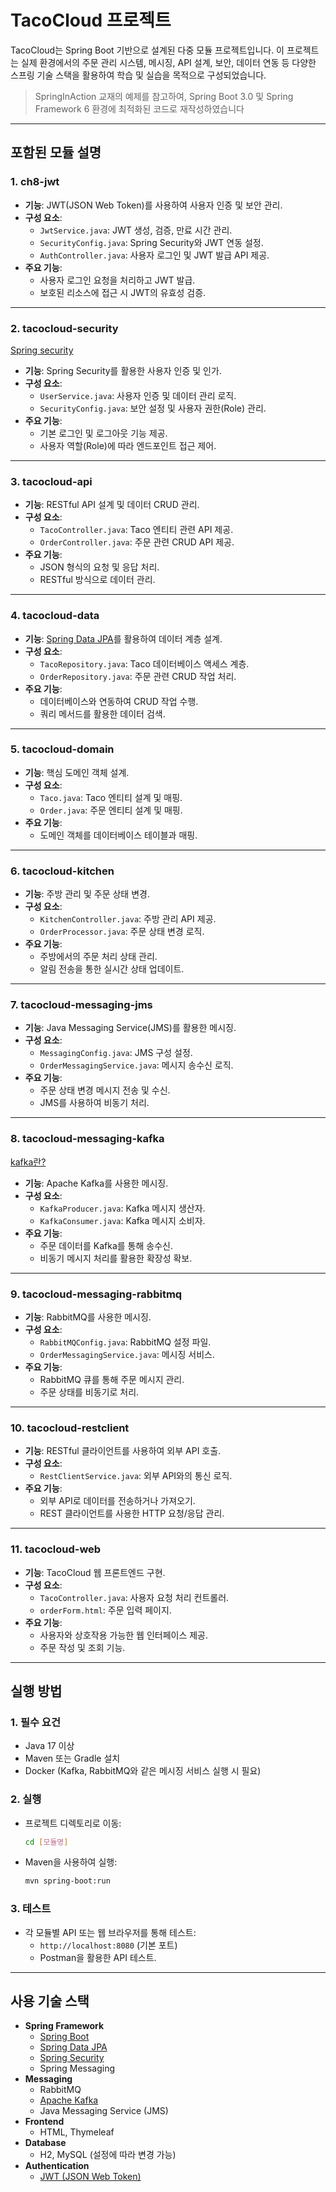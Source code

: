 # TacoCloud 프로젝트

TacoCloud는 Spring Boot 기반으로 설계된 다중 모듈 프로젝트입니다. 이 프로젝트는 실제 환경에서의 주문 관리 시스템, 메시징, API 설계, 보안, 데이터 연동 등 다양한 스프링 기술 스택을 활용하여 학습 및 실습을 목적으로 구성되었습니다.

> SpringInAction 교재의 예제를 참고하여, Spring Boot 3.0 및 Spring Framework 6 환경에 최적화된 코드로 재작성하였습니다
---

## 포함된 모듈 설명

### 1. **ch8-jwt**
- **기능**: JWT(JSON Web Token)를 사용하여 사용자 인증 및 보안 관리.
- **구성 요소**:
  - `JwtService.java`: JWT 생성, 검증, 만료 시간 관리.
  - `SecurityConfig.java`: Spring Security와 JWT 연동 설정.
  - `AuthController.java`: 사용자 로그인 및 JWT 발급 API 제공.
- **주요 기능**:
  - 사용자 로그인 요청을 처리하고 JWT 발급.
  - 보호된 리소스에 접근 시 JWT의 유효성 검증.

---

### 2. **tacocloud-security**
[Spring security](https://github.com/imsukju/MyStudyNote/tree/main/SpringSecurity)
- **기능**: Spring Security를 활용한 사용자 인증 및 인가.
- **구성 요소**:
  - `UserService.java`: 사용자 인증 및 데이터 관리 로직.
  - `SecurityConfig.java`: 보안 설정 및 사용자 권한(Role) 관리.
- **주요 기능**:
  - 기본 로그인 및 로그아웃 기능 제공.
  - 사용자 역할(Role)에 따라 엔드포인트 접근 제어.

---

### 3. **tacocloud-api**
- **기능**: RESTful API 설계 및 데이터 CRUD 관리.
- **구성 요소**:
  - `TacoController.java`: Taco 엔티티 관련 API 제공.
  - `OrderController.java`: 주문 관련 CRUD API 제공.
- **주요 기능**:
  - JSON 형식의 요청 및 응답 처리.
  - RESTful 방식으로 데이터 관리.

---

### 4. **tacocloud-data**
- **기능**: [Spring Data JPA](https://github.com/imsukju/MyStudyNote/tree/main/JPA)를 활용하여 데이터 계층 설계.
- **구성 요소**:
  - `TacoRepository.java`: Taco 데이터베이스 액세스 계층.
  - `OrderRepository.java`: 주문 관련 CRUD 작업 처리.
- **주요 기능**:
  - 데이터베이스와 연동하여 CRUD 작업 수행.
  - 쿼리 메서드를 활용한 데이터 검색.

---

### 5. **tacocloud-domain**
- **기능**: 핵심 도메인 객체 설계.
- **구성 요소**:
  - `Taco.java`: Taco 엔티티 설계 및 매핑.
  - `Order.java`: 주문 엔티티 설계 및 매핑.
- **주요 기능**:
  - 도메인 객체를 데이터베이스 테이블과 매핑.

---

### 6. **tacocloud-kitchen**
- **기능**: 주방 관리 및 주문 상태 변경.
- **구성 요소**:
  - `KitchenController.java`: 주방 관리 API 제공.
  - `OrderProcessor.java`: 주문 상태 변경 로직.
- **주요 기능**:
  - 주방에서의 주문 처리 상태 관리.
  - 알림 전송을 통한 실시간 상태 업데이트.

---

### 7. **tacocloud-messaging-jms**
- **기능**: Java Messaging Service(JMS)를 활용한 메시징.
- **구성 요소**:
  - `MessagingConfig.java`: JMS 구성 설정.
  - `OrderMessagingService.java`: 메시지 송수신 로직.
- **주요 기능**:
  - 주문 상태 변경 메시지 전송 및 수신.
  - JMS를 사용하여 비동기 처리.

---

### 8. **tacocloud-messaging-kafka**
[kafka란?](https://github.com/imsukju/MyStudyNote/blob/main/Cloud%20and%20Messaging%20Systems/Kafaka%EB%9E%80.md)
- **기능**: Apache Kafka를 사용한 메시징.
- **구성 요소**:
  - `KafkaProducer.java`: Kafka 메시지 생산자.
  - `KafkaConsumer.java`: Kafka 메시지 소비자.
- **주요 기능**:
  - 주문 데이터를 Kafka를 통해 송수신.
  - 비동기 메시지 처리를 활용한 확장성 확보.

---

### 9. **tacocloud-messaging-rabbitmq**
- **기능**: RabbitMQ를 사용한 메시징.
- **구성 요소**:
  - `RabbitMQConfig.java`: RabbitMQ 설정 파일.
  - `OrderMessagingService.java`: 메시징 서비스.
- **주요 기능**:
  - RabbitMQ 큐를 통해 주문 메시지 관리.
  - 주문 상태를 비동기로 처리.

---

### 10. **tacocloud-restclient**
- **기능**: RESTful 클라이언트를 사용하여 외부 API 호출.
- **구성 요소**:
  - `RestClientService.java`: 외부 API와의 통신 로직.
- **주요 기능**:
  - 외부 API로 데이터를 전송하거나 가져오기.
  - REST 클라이언트를 사용한 HTTP 요청/응답 관리.

---

### 11. **tacocloud-web**
- **기능**: TacoCloud 웹 프론트엔드 구현.
- **구성 요소**:
  - `TacoController.java`: 사용자 요청 처리 컨트롤러.
  - `orderForm.html`: 주문 입력 페이지.
- **주요 기능**:
  - 사용자와 상호작용 가능한 웹 인터페이스 제공.
  - 주문 작성 및 조회 기능.

---

## 실행 방법

### 1. **필수 요건**
- Java 17 이상
- Maven 또는 Gradle 설치
- Docker (Kafka, RabbitMQ와 같은 메시징 서비스 실행 시 필요)

### 2. **실행**
- 프로젝트 디렉토리로 이동:
  ```bash
  cd [모듈명]
  ```
- Maven을 사용하여 실행:
  ```bash
  mvn spring-boot:run
  ```

### 3. **테스트**
- 각 모듈별 API 또는 웹 브라우저를 통해 테스트:
  - `http://localhost:8080` (기본 포트)
  - Postman을 활용한 API 테스트.

---

## 사용 기술 스택

- **Spring Framework**
  - [Spring Boot](https://github.com/imsukju/MyStudyNote/tree/main/SpringBoot)
  - [Spring Data JPA](https://github.com/imsukju/MyStudyNote/tree/main/JPA)
  - [Spring Security](https://github.com/imsukju/MyStudyNote/tree/main/SpringSecurity)
  - Spring Messaging
- **Messaging**
  - RabbitMQ
  - [Apache Kafka](https://github.com/imsukju/MyStudyNote/blob/main/Cloud%20and%20Messaging%20Systems/Kafaka%EB%9E%80.md)
  - Java Messaging Service (JMS)
- **Frontend**
  - HTML, Thymeleaf
- **Database**
  - H2, MySQL (설정에 따라 변경 가능)
- **Authentication**
  - [JWT (JSON Web Token)](https://github.com/imsukju/MyStudyNote/blob/main/SpringSecurity/JWT%ED%86%A0%ED%81%B0.md)
